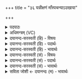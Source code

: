 +++
title = "३६ यन्नीक्षणं माँस्पचन्याऽउखाया"

+++
<details><summary>पदपाठः</summary>

यत्। नीक्ष॑ण॒मिति॑ नि॒ऽईक्ष॑णम्। मा॒ꣳस्पच॑न्या॒ इति॑ मा॒ꣳस्पच॑न्याः। उ॒खायाः॑। या। पात्रा॑णि। यू॒ष्णः। आ॒सेच॑ना॒नीत्या॒ऽसेच॑नानि। ऊ॒ष्म॒ण्या᳖। अ॒पि॒धानेत्य॑पि॒ऽधाना॑। च॒रू॒णाम्। अङ्काः॑। सू॒नाः। परि॑। भू॒ष॒न्ति॒। अश्व॑म्। ३६।
</details>

<details><summary>अधिमन्त्रम् (VC)</summary>

- यज्ञो देवता
- गोतम ऋषिः
- भुरिक्पङ्क्तिः
- पञ्चमः
</details>

<details><summary>दयानन्द-सरस्वती (हि) - विषयः</summary>

फिर किस को क्या देखना चाहिये, इस विषय को अगले मन्त्र में कहा है ॥
</details>

<details><summary>दयानन्द-सरस्वती (हि) - पदार्थः</summary>

पदार्थान्वयभाषाः -  (या) जो (ऊष्मण्या) गरमियों में उत्तम (अपिधाना) ढाँपने (आसेचनानि) और सिचाने हारे (पात्राणि) पात्र वा (यत्) जो (मांस्पचन्याः) मांस जिस में पकाया जाए उस (उखायाः) बटलोई का (नीक्षणम्) निकृष्ट देखना वा (चरूणाम्) पात्रों के (अङ्काः) लक्षणा किये हुए (सूनाः) प्रसिद्ध पदार्थ तथा (यूष्णः) बढ़ानेवाले के (अश्वम्) घोड़े को (परि, भूषन्ति) सब ओर से सुशोभित करते हैं, वे सब स्वीकार करने योग्य हैं ॥३६ ॥
</details>

<details><summary>दयानन्द-सरस्वती (हि) - भावार्थः</summary>

भावार्थभाषाः -  यदि कोई घोड़े आदि उपकारी पशुओं और उत्तम पक्षियों का मांस खावें तो उन को यथापराध अवश्य दण्ड देना चाहिये ॥३६ ॥
</details>

<details><summary>दयानन्द-सरस्वती (सं) - विषयः</summary>

पुनः केन किं निरीक्षणीयमित्याह ॥
</details>

<details><summary>दयानन्द-सरस्वती (सं) - पदार्थः</summary>

पदार्थान्वयभाषाः -  या ऊष्मण्याऽपिधानाऽऽसेचनानि पात्राणि यन्मांस्पचन्या उखाया नीक्षणं चरूणामङ्काः सूना यूष्णोऽश्वं परिभूषन्ति तानि स्वीकर्त्तव्यानि ॥३६ ॥
</details>

<details><summary>दयानन्द-सरस्वती (सं) - भावार्थः</summary>

भावार्थभाषाः -  यदि केचिदश्वादीनामुपकारिणां पशूनां शुभानां पक्षिणां मांसाहारं कुर्युस्तर्हि तेभ्यो दण्डो यथापऽराधं दातव्य एव ॥३६ ॥
</details>

<details><summary>सविता जोशी ← दयानन्दः (म) - भावार्थः</summary>

भावार्थभाषाः -  जर एखाद्याने घोडे वगैरे उपकारक पशूंचे व उत्तम पक्ष्यांचे मांस खाल्ले तर त्याला त्याच्या अपराधाप्रमाणे दंड द्यावा.
</details>